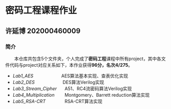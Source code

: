# 密码工程课程作业
##  许延博  202000460009
### 简介
&emsp;&emsp;本仓库共包含5个文件夹，个人完成了**密码工程**课程中所有project，其中各文件代码与project对应关系如下，本作业获得**96分，名次4/275**。


*  *Lab1_AES* &emsp;&emsp;&emsp;&emsp;&emsp;&emsp;AES算法基本实现、查表优化实现
*  *Lab2_DES* &emsp;&emsp;&emsp;&emsp;&emsp;&emsp;DES算法Verilog实现
*  *Lab3_Stream_Cipher* &ensp;&emsp;A51、RC4流密码算法Verilog实现
*  *Lab4_Multiplication* &emsp;&emsp;Montgomery、Barrett reduction算法实现
*  *Lab5_RSA-CRT* &emsp;&emsp;&emsp;&emsp;RSA-CRT算法实现
